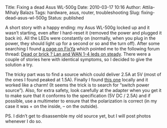 Title: Fixing a dead Asus WL-500g
Date: 2010-03-17 10:16
Author: Attila-Mihaly Balazs
Tags: hardware, asus, router, troubleshooting
Slug: fixing-dead-asus-wl-500g
Status: published

A short story with a happy ending: my Asus WL-500g locked up and it
wasn’t starting, even after I hard-reset it (removed the power and
plugged it back in). All the LEDs were constantly on (normally, when you
plug in the power, they should light up for a second or so and the turn
off). After some searching I found [a page on
FixYa](http://www.fixya.com/support/t2474220-assus_wl_500gp_router_hangs)
which pointed me to the following forum thread: [Dead or brick ? Lan and
WAN 1-4 leds on steady](http://wl500g.info/showthread.php?t=11077).
There were a couple of stories here with identical symptoms, so I
decided to give the solution a try.

The tricky part was to find a source which could deliver 2.5A at 5V
(most of the ones I found peaked at 1.5A). Finally I found [this
one](http://www.vitacom.ro/Products/29765/P_SUP_SMP5V2A5/5V-2_5A-SWITCH-ADAPTER-.html)
locally and it worked like a charm! (It seems the trick is to search for
“switch power source”). Also, for extra safety, look carefully at the
adapter when you get it to make sure that it conforms to the
specification (5V DC / 2.5A) and if possible, use a multimeter to ensure
that the polarization is correct (in my case it was + on the inside, –
on the outside).

PS. I didn’t get to disassemble my old source yet, but I will post
photos whenever I do so.
